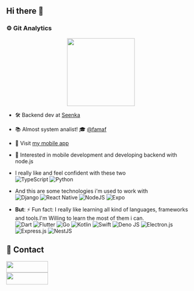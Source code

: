 ## Hi there 👋

### :gear: Git Analytics

  <p align="center">
  <a href="https://github.com/jramosss/jramosss">
    <img height="180em" src="https://github-readme-stats-eight-theta.vercel.app/api?username=jramosss&show_icons=true&theme=algolia&include_all_commits=true&count_private=true"/>
  </a>
</p>


- 🛠️ Backend dev at  [Seenka](https://www.linkedin.com/company/seenka/mycompany/)
- 📚 Almost system analist! 🎓 [@famaf](https://www.famaf.unc.edu.ar/)
- 🔭 Visit [my mobile app](https://github.com/jramosss/besaints)
- 🤔 Interested in mobile development and developing backend with node.js
- I really like and feel confident with these two  
  ![TypeScript](https://img.shields.io/badge/typescript-%23007ACC.svg?style=for-the-badge&logo=typescript&logoColor=white)
  ![Python](https://img.shields.io/badge/python-3670A0?style=for-the-badge&logo=python&logoColor=ffdd54)

- And this are some technologies i'm used to work with  
  ![Django](https://img.shields.io/badge/django-%23092E20.svg?style=for-the-badge&logo=django&logoColor=white)
  ![React Native](https://img.shields.io/badge/react_native-%2320232a.svg?style=for-the-badge&logo=react&logoColor=%2361DAFB)
  ![NodeJS](https://img.shields.io/badge/node.js-6DA55F?style=for-the-badge&logo=node.js&logoColor=white)
  ![Expo](https://img.shields.io/badge/expo-1C1E24?style=for-the-badge&logo=expo&logoColor=#D04A37)

- **But**: ⚡ Fun fact: I really like learning all kind of languages, frameworks and tools.I'm Willing to learn the most of them i can.  
  ![Dart](https://img.shields.io/badge/dart-%230175C2.svg?style=for-the-badge&logo=dart&logoColor=white)
  ![Flutter](https://img.shields.io/badge/Flutter-%2302569B.svg?style=for-the-badge&logo=Flutter&logoColor=white)
  ![Go](https://img.shields.io/badge/go-%2300ADD8.svg?style=for-the-badge&logo=go&logoColor=white)
  ![Kotlin](https://img.shields.io/badge/kotlin-%230095D5.svg?style=for-the-badge&logo=kotlin&logoColor=white)
  ![Swift](https://img.shields.io/badge/swift-F54A2A?style=for-the-badge&logo=swift&logoColor=white)
  ![Deno JS](https://img.shields.io/badge/deno%20js-000000?style=for-the-badge&logo=deno&logoColor=white)
  ![Electron.js](https://img.shields.io/badge/Electron-191970?style=for-the-badge&logo=Electron&logoColor=white)
  ![Express.js](https://img.shields.io/badge/express.js-%23404d59.svg?style=for-the-badge&logo=express&logoColor=%2361DAFB)
  ![NestJS](https://img.shields.io/badge/nestjs-%23E0234E.svg?style=for-the-badge&logo=nestjs&logoColor=white)

## 💬 Contact

<a href="https://www.linkedin.com/in/julian-ramos-7a0475174/">
  <img width=111 height=30 src="https://img.shields.io/badge/linkedin-%230077B5.svg?&style=for-the-badge&logo=linkedin&logoColor=white">
</a>

<br/>

<a href="mailto:jramostod@gmail.com">
  <img width=111 height=32 src="https://img.shields.io/badge/gmail-D14836?&style=for-the-badge&logo=gmail&logoColor=white">
</a>
